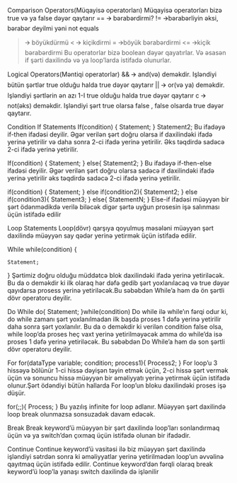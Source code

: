 Comparison Operators(Müqayisə operatorları)
Müqayisə operatorları bizə true və ya false dəyər qaytarır
== 🡪 bərabərdirmi?
!= 🡪bərabərliyin əksi, bərabər deyilmi yəni not equals
> 🡪 böyükdürmü
< 🡪 kiçikdirmi
>= 🡪böyük bərabərdirmi
<= 🡪kiçik bərabərdirmi
Bu operatorlar bizə boolean dəyər qayatırlar. Və əsasən if şərti daxilində və ya loop’larda istifadə olunurlar.


Logical Operators(Məntiqi operatorlar)
&& 🡪 and(və) deməkdir. Işləndiyi bütün şərtlər true olduğu halda true dəyər qaytarır
|| 🡪 or(və ya) deməkdir. Işləndiyi şərtlərin ən azı 1-I true olduğu halda true dəyər qaytarır
c 🡪 not(əks) deməkdir. Işləndiyi şərt true olarsa false , false olsarda true dəyər qaytarır.


Condition
If Statements
If(condition) {
	Statement;
}
Statement2;
Bu ifadəyə if-then ifadəsi deyilir. Əgər verilən şərt doğru olarsa if daxilindəki ifadə yerinə yetirilir və daha sonra 2-ci ifadə yerinə yetirilir. Əks təqdirdə sadəcə 2-ci ifadə yerinə yetirilir.

If(condition) {
	Statement;
} else{
	Statement2;
}
Bu ifadəyə if-then-else ifadəsi deyilir. Əgər verilən şərt doğru olarsa sadəcə if daxilindəki ifadə yerinə yetirilir əks təqdirdə sadəcə 2-ci ifadə yerinə yetirilir.

if(condition) {
	Statement;
} else if(condition2){
	Statement2;
} else if(condition3){
	Statement3;
} else{
	StatementN;
}
Else-if ifadəsi müəyyən bir şərt ödənmədikdə verilə biləcək digər şərtə uyğun prosesin işə salınması üçün istifadə edilir





Loop Statements
Loop(dövr) qarşıya qoyulmuş məsələni müəyyən şərt daxilində müəyyən say qədər yerinə yetirmək üçün istifadə edilir.

While
while(condition) {

	Statement;
}
Şərtimiz doğru olduğu müddətcə blok daxilindəki ifadə yerinə yetiriləcək. Bu da o deməkdir ki ilk olaraq hər dəfə gedib şərt yoxlanılacaq və true dəyər qayıdarsa prosess yerinə yetiriləcək.Bu səbəbdən While’a həm də ön şərtli dövr operatoru deyilir.

Do While
do{
	Statement;
}while(condition)
Do while ilə while’ın fərqi odur ki, do while zamanı şərt yoxlanılmadan ilk başda proses 1 dəfə yerinə yetirilir daha sonra şərt yoxlanılır. Bu da o deməkdir ki verilən condition false olsa, while loop’da proses heç vaxt yerinə yetirilməyəcək amma do while’da isə proses 1 dəfə yerinə yetiriləcək.  Bu səbəbdən Do While’a həm də son şərtli dövr operatoru deyilir.

For
for(dataType variable; condition; process1){
	Process2;
}
For loop’u 3 hissəyə bölünür 1-ci hissə dəyişən təyin etmək üçün,  2-ci hissə şərt vermək üçün və sonuncu hissə müəyyən bir əməliyyatı yerinə yetirmək üçün istifadə olunur.Şərt ödəndiyi bütün hallarda For loop’un bloku daxilindəki proses işə düşür.

for(;;){
	Process;
}
Bu yazılış infinite for loop adlanır. Müəyyən şərt daxilində loop break olunmazsa sonsuzadək davam edəcək.


Break
Break keyword’ü müəyyən bir şərt daxilində loop’ları sonlandırmaq üçün və ya switch’dən çıxmaq üçün istifadə olunan bir ifadədir.

Continue
Continue keyword’ü vasitəsi ilə biz müəyyən şərt daxilində işləndiyi sətrdən sonra ki əməliyyatlar yerinə yetirilmədən loop’un əvvəlinə qayıtmaq üçün istifadə edilir.
Continue keyword’dən fərqli olaraq break keyword’ü loop’la yanaşı switch daxilində də işlənilir

